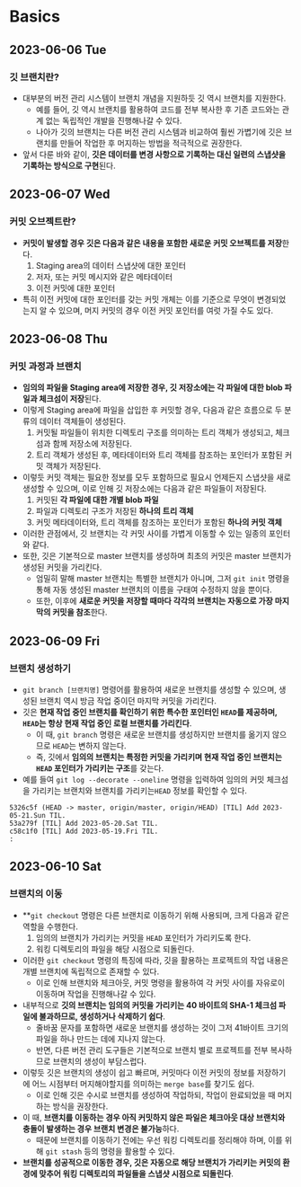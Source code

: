 # Basics
## 2023-06-06 Tue
### 깃 브랜치란?
* 대부분의 버전 관리 시스템이 브랜치 개념을 지원하듯 깃 역시 브랜치를 지원한다.
  * 예를 들어, 깃 역시 브랜치를 활용하여 코드를 전부 복사한 후 기존 코드와는 관계 없는 독립적인 개발을 진행해나갈 수 있다.
  * 나아가 깃의 브랜치는 다른 버전 관리 시스템과 비교하여 훨씬 가볍기에 깃은 브랜치를 만들어 작업한 후 머지하는 방법을 적극적으로 권장한다.
* 앞서 다룬 바와 같이, **깃은 데이터를 변경 사항으로 기록하는 대신 일련의 스냅샷을 기록하는 방식으로 구현**된다.

## 2023-06-07 Wed
### 커밋 오브젝트란?
* **커밋이 발생할 경우 깃은 다음과 같은 내용을 포함한 새로운 커밋 오브젝트를 저장**한다.
  1. Staging area의 데이터 스냅샷에 대한 포인터
  2. 저자, 또는 커밋 메시지와 같은 메타데이터
  3. 이전 커밋에 대한 포인터
* 특히 이전 커밋에 대한 포인터를 갖는 커밋 개체는 이를 기준으로 무엇이 변경되었는지 알 수 있으며, 머지 커밋의 경우 이전 커밋 포인터를 여럿 가질 수도 있다.

## 2023-06-08 Thu
### 커밋 과정과 브랜치
* **임의의 파일을 Staging area에 저장한 경우, 깃 저장소에는 각 파일에 대한 blob 파일과 체크섬이 저장**된다.
* 이렇게 Staging area에 파일을 삽입한 후 커밋할 경우, 다음과 같은 흐름으로 두 분류의 데이터 객체들이 생성된다.
  1. 커밋될 파일들이 위치한 디렉토리 구조를 의미하는 트리 객체가 생성되고, 체크섬과 함께 저장소에 저장된다.
  2. 트리 객체가 생성된 후, 메타데이터와 트리 객체를 참조하는 포인터가 포함된 커밋 객체가 저장된다.
* 이렇듯 커밋 객체는 필요한 정보를 모두 포함하므로 필요시 언제든지 스냅샷을 새로 생성할 수 있으며, 이로 인해 깃 저장소에는 다음과 같은 파일들이 저장된다.
  1. 커밋된 **각 파일에 대한 개별 blob 파일**
  2. 파일과 디렉토리 구조가 저장된 **하나의 트리 객체**
  3. 커밋 메타데이터와, 트리 객체를 참조하는 포인터가 포함된 **하나의 커밋 객체**
* 이러한 관점에서, 깃 브랜치는 각 커밋 사이를 가볍게 이동할 수 있는 일종의 포인터와 같다.
* 또한, 깃은 기본적으로 master 브랜치를 생성하며 최초의 커밋은 master 브랜치가 생성된 커밋을 가리킨다.
  * 엄밀히 말해 master 브랜치는 특별한 브랜치가 아니며, 그저 `git init` 명령을 통해 자동 생성된 master 브랜치의 이름을 구태여 수정하지 않을 뿐이다.
  * 또한, 이후에 **새로운 커밋을 저장할 때마다 각각의 브랜치는 자동으로 가장 마지막의 커밋을 참조**한다.

## 2023-06-09 Fri
### 브랜치 생성하기
* `git branch [브랜치명]` 명령어를 활용하여 새로운 브랜치를 생성할 수 있으며, 생성된 브랜치 역시 방금 작업 중이던 마지막 커밋을 가리킨다.
* 깃은 **현재 작업 중인 브랜치를 확인하기 위한 특수한 포인터인 `HEAD`를 제공하며, `HEAD`는 항상 현재 작업 중인 로컬 브랜치를 가리킨다**.
  * 이 때, `git branch` 명령은 새로운 브랜치를 생성하지만 브랜치를 옮기지 않으므로 `HEAD`는 변하지 않는다.
  * 즉, 깃에서 **임의의 브랜치는 특정한 커밋을 가리키며 현재 작업 중인 브랜치는 `HEAD` 포인터가 가리키는 구조**를 갖는다.
* 예를 들여 `git log --decorate --oneline` 명령을 입력하여 임의의 커밋 체크섬을 가리키는 브랜치와 브랜치를 가리키는`HEAD` 정보를 확인할 수 있다.
```shell
5326c5f (HEAD -> master, origin/master, origin/HEAD) [TIL] Add 2023-05-21.Sun TIL.
53a279f [TIL] Add 2023-05-20.Sat TIL.
c58c1f0 [TIL] Add 2023-05-19.Fri TIL.
: 
```

## 2023-06-10 Sat
### 브랜치의 이동
* **`git checkout` 명령은 다른 브랜치로 이동하기 위해 사용되며, 크게 다음과 같은 역할을 수행한다.
  1. 임의의 브랜치가 가리키는 커밋을 `HEAD` 포인터가 가리키도록 한다.
  2. 워킹 디렉토리의 파일을 해당 시점으로 되돌린다.
* 이러한 `git checkout` 명령의 특징에 따라, 깃을 활용하는 프로젝트의 작업 내용은 개별 브랜치에 독립적으로 존재할 수 있다.
  * 이로 인해 브랜치와 체크아웃, 커밋 명령을 활용하여 각 커밋 사이를 자유로이 이동하며 작업을 진행해나갈 수 있다.
* 내부적으로 **깃의 브랜치는 임의의 커밋을 가리키는 40 바이트의 SHA-1 체크섬 파일에 불과하므로, 생성하거나 삭제하기 쉽다**.
  * 줄바꿈 문자를 포함하면 새로운 브랜치를 생성하는 것이 그저 41바이트 크기의 파일을 하나 만드는 데에 지나지 않는다.
  * 반면, 다른 버전 관리 도구들은 기본적으로 브랜치 별로 프로젝트를 전부 복사하므로 브랜치의 생성이 부담스럽다.
* 이렇듯 깃은 브랜치의 생성이 쉽고 빠르며, 커밋마다 이전 커밋의 정보를 저장하기에 어느 시점부터 머지해야할지를 의미하는 `merge base`를 찾기도 쉽다.
  * 이로 인해 깃은 수시로 브랜치를 생성하여 작업하되, 작업이 완료되었을 때 머지하는 방식을 권장한다.
* 이 때, **브랜치를 이동하는 경우 아직 커밋하지 않은 파일은 체크아웃 대상 브랜치와 충돌이 발생하는 경우 브랜치 변경은 불가능**하다.
  * 때문에 브랜치를 이동하기 전에는 우선 워킹 디렉토리를 정리해야 하며, 이를 위해 `git stash` 등의 명령을 활용할 수 있다.
* **브랜치를 성공적으로 이동한 경우, 깃은 자동으로 해당 브랜치가 가리키는 커밋의 환경에 맞추어 워킹 디렉토리의 파일들을 스냅샷 시점으로 되돌린다**.